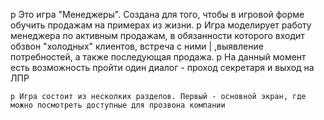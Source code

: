 p Это игра "Менеджеры". Создана для того, чтобы в игровой форме обучить продажам на примерах из жизни.
    p Игра моделирует работу менеджера по активным продажам, в обязанности которого входит обзвон "холодных" клиентов, встреча с ними
        | ,выявление потребностей, а также последующая продажа.
    p На данный момент есть возможность пройти один диалог - проход секретаря и выход на ЛПР

    p Игра состоит из несколких разделов. Первый - основной экран, где можно посмотреть доступные для прозвона компании
